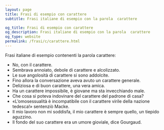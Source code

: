 ```yaml
---
layout: page
title: Frasi di esempio con carattere 
subtitle: Frasi italiane di esempio con la parola  carattere

og_title: Frasi di esempio con carattere 
og_description: Frasi italiane di esempio con la parola  carattere
og_type: website
permalink: /frasi/c/carattere.html
---
```


Frasi italiane di esempio contenenti la parola carattere:


- No, con il carattere.
- Sembrava annoiato, debole di carattere e alcolizzato.
- Le sue angolosità di carattere si sono addolcite.
- Fino allora la conversazione aveva avuto un carattere generale.
- Deliziosa e di buon carattere, una vera amica.
- Ha un carattere impossibile, è giovane ma sta invecchiando male.
- Che cosa si poteva indovinare del carattere del padrone di casa?
- «L’omosessualità è incompatibile con il carattere virile della nazione tedesca!» sentenziò Macke.
- Il mio lavoro non mi soddisfa, il mio carattere è sempre quello, un tiepido aguzzino.
- Il fondo del suo carattere era un umore gioviale, dice Gourgaud.
